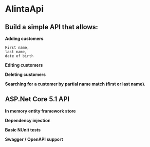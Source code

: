 # AlintaApi

## Build a simple API that allows:

**Adding customers**

````
First name, 
last name,
date of birth
````
**Editing customers**

**Deleting customers**

**Searching for a customer by partial name match (first or last name).**

## ASP.Net Core 5.1 API
**In memory entity framework store**

**Dependency injection**

**Basic NUnit tests**

**Swagger / OpenAPI support**


